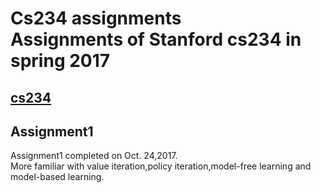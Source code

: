 Cs234 assignments<br>
Assignments of Stanford cs234 in spring 2017
===
[cs234](http://web.stanford.edu/class/cs234/index.html)
---
Assignment1
---
Assignment1 completed on Oct. 24,2017.<br>
More familiar with value iteration,policy iteration,model-free learning and model-based learning.<br>
